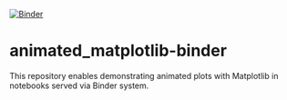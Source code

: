 [![Binder](https://mybinder.org/badge_logo.svg)](https://mybinder.org/v2/gh/fomightez/animated_matplotlib-binder/master?filepath=index.inpynb)

# animated_matplotlib-binder
This repository enables demonstrating animated plots with Matplotlib in notebooks served via Binder system.
